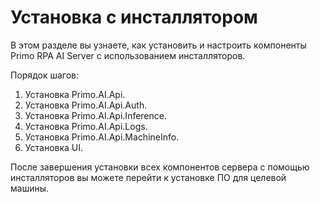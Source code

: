 # Установка с инсталлятором

В этом разделе вы узнаете, как установить и настроить компоненты Primo RPA AI Server с использованием инсталляторов.

Порядок шагов:
1. Установка Primo.AI.Api.
1. Установка Primo.AI.Api.Auth.
1. Установка Primo.AI.Api.Inference.
1. Установка Primo.AI.Api.Logs.
1. Установка Primo.AI.Api.MachineInfo.
1. Установка UI.

После завершения установки всех компонентов сервера с помощью инсталляторов вы можете перейти к установке ПО для целевой машины.
